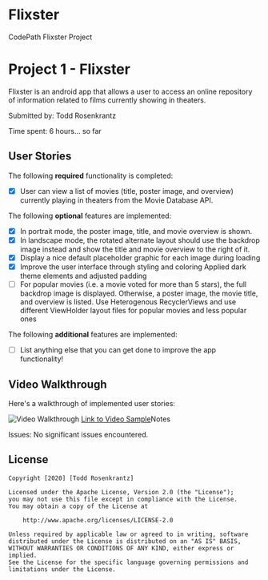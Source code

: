 # Flixster
CodePath Flixster Project

# Project 1 - Flixster

Flixster is an android app that allows a user to access an online repository of information related to films currently showing in theaters.

Submitted by: Todd Rosenkrantz

Time spent: 6 hours... so far

## User Stories

The following **required** functionality is completed:
* [X] User can view a list of movies (title, poster image, and overview) currently playing in theaters from the Movie Database API.

The following **optional** features are implemented:
* [X] In portrait mode, the poster image, title, and movie overview is shown.
* [X] In landscape mode, the rotated alternate layout should use the backdrop image instead and show the title and movie overview to the right of it.
* [X] Display a nice default placeholder graphic for each image during loading
* [X] Improve the user interface through styling and coloring
      Applied dark theme elements and adjusted padding
* [ ] For popular movies (i.e. a movie voted for more than 5 stars), the full backdrop image is displayed.
      Otherwise, a poster image, the movie title, and overview is listed. Use Heterogenous RecyclerViews
      and use different ViewHolder layout files for popular movies and less popular ones
      
The following **additional** features are implemented:

* [ ] List anything else that you can get done to improve the app functionality!

## Video Walkthrough

Here's a walkthrough of implemented user stories:

<img src='Flixster.mp4' title='Video Walkthrough' width='' alt='Video Walkthrough' />
<a href="Flixster.mp4">Link to Video Sample</a

## Notes

Issues:
    No significant issues encountered.
    
## License

    Copyright [2020] [Todd Rosenkrantz]

    Licensed under the Apache License, Version 2.0 (the "License");
    you may not use this file except in compliance with the License.
    You may obtain a copy of the License at

        http://www.apache.org/licenses/LICENSE-2.0

    Unless required by applicable law or agreed to in writing, software
    distributed under the License is distributed on an "AS IS" BASIS,
    WITHOUT WARRANTIES OR CONDITIONS OF ANY KIND, either express or implied.
    See the License for the specific language governing permissions and
    limitations under the License.
